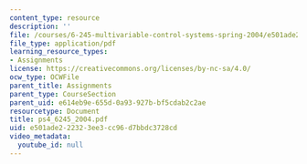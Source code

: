 ```yaml
---
content_type: resource
description: ''
file: /courses/6-245-multivariable-control-systems-spring-2004/e501ade222323ee3cc96d7bbdc3728cd_ps4_6245_2004.pdf
file_type: application/pdf
learning_resource_types:
- Assignments
license: https://creativecommons.org/licenses/by-nc-sa/4.0/
ocw_type: OCWFile
parent_title: Assignments
parent_type: CourseSection
parent_uid: e614eb9e-655d-0a93-927b-bf5cdab2c2ae
resourcetype: Document
title: ps4_6245_2004.pdf
uid: e501ade2-2232-3ee3-cc96-d7bbdc3728cd
video_metadata:
  youtube_id: null
---
```

